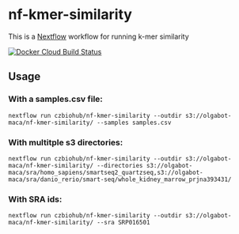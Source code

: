 # nf-kmer-similarity

This is a [Nextflow](nextflow.io) workflow for running k-mer similarity

[![Docker Cloud Build Status](https://img.shields.io/docker/cloud/build/czbiohub/nf-kmer-similarity.svg)](https://cloud.docker.com/u/czbiohub/repository/docker/czbiohub/nf-kmer-similarity)

## Usage

### With a samples.csv file:

```
nextflow run czbiohub/nf-kmer-similarity --outdir s3://olgabot-maca/nf-kmer-similarity/ --samples samples.csv
```

### With multitple s3 directories:

```
nextflow run czbiohub/nf-kmer-similarity --outdir s3://olgabot-maca/nf-kmer-similarity/ --directories s3://olgabot-maca/sra/homo_sapiens/smartseq2_quartzseq,s3://olgabot-maca/sra/danio_rerio/smart-seq/whole_kidney_marrow_prjna393431/
```

### With SRA ids:

```
nextflow run czbiohub/nf-kmer-similarity --outdir s3://olgabot-maca/nf-kmer-similarity/ --sra SRP016501
```
